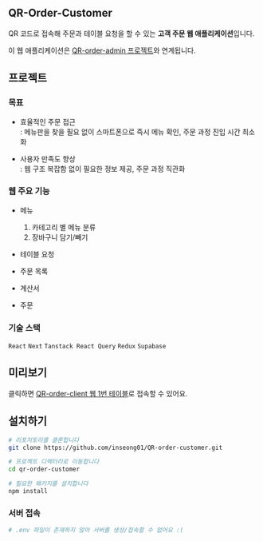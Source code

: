 <!-- 고객 전용 QR-order 로고 삽입 -->
## QR-Order-Customer
QR 코드로 접속해 주문과 테이블 요청을 할 수 있는 **고객 주문 웹 애플리케이션**입니다.

이 웹 애플리케이션은 [QR-order-admin 프로젝트](https://github.com/inseong01/QR-order-admin)와 연계됩니다.

## 프로젝트
### 목표
- 효율적인 주문 접근    
  : 메뉴판을 찾을 필요 없이 스마트폰으로 즉시 메뉴 확인, 주문 과정 진입 시간 최소화

- 사용자 만족도 향상    
  : 웹 구조 복잡함 없이 필요한 정보 제공, 주문 과정 직관화
  
### 웹 주요 기능 
- 메뉴
  1. 카테고리 별 메뉴 분류
  2. 장바구니 담기/빼기

- 테이블 요청   

- 주문 목록    

- 계산서

- 주문

### 기술 스택
`React` `Next` `Tanstack React Query` `Redux` `Supabase`

## 미리보기

클릭하면 [QR-order-client 웹 1번 테이블](https://qr-order-client.vercel.app/1)로 접속할 수 있어요.

## 설치하기
```bash
# 리포지토리를 클론합니다
git clone https://github.com/inseong01/QR-order-customer.git

# 프로젝트 디렉터리로 이동합니다
cd qr-order-customer

# 필요한 패키지를 설치합니다
npm install
```

### 서버 접속
```bash
# .env 파일이 존재하지 않아 서버를 생성/접속할 수 없어요 :(
```

<!-- QR-order 로고 첨부 -->
